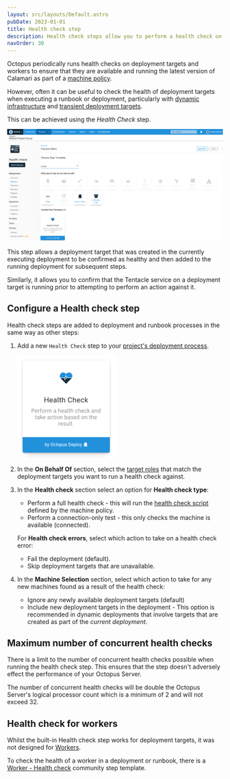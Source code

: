 ```yaml
---
layout: src/layouts/Default.astro
pubDate: 2023-01-01
title: Health check step
description: Health check steps allow you to perform a health check on deployment targets as part of a deployment or runbook, and take action based on the result.
navOrder: 30
---
```


Octopus periodically runs health checks on deployment targets and workers to ensure that they are available and running the latest version of Calamari as part of a [machine policy](/docs/infrastructure/deployment-targets/machine-policies/).

However, often it can be useful to check the health of deployment targets when executing a runbook or deployment, particularly with [dynamic infrastructure](/docs/infrastructure/deployment-targets/dynamic-infrastructure/) and [transient deployment targets](/docs/deployments/patterns/elastic-and-transient-environments/deploying-to-transient-targets/).

This can be achieved using the _Health Check_ step.

![Health check step search](images/health-check-step-search.png "width=500")

This step allows a deployment target that was created in the currently executing deployment to be confirmed as healthy and then added to the running deployment for subsequent steps.

Similarly, it allows you to confirm that the Tentacle service on a deployment target is running prior to attempting to perform an action against it.

## Configure a Health check step

Health check steps are added to deployment and runbook processes in the same way as other steps:

1. Add a new `Health Check` step to your [project's deployment process](/docs/projects/steps/).

    ![Health check step](images/health-check-step-select.png "width=170")
2. In the **On Behalf Of** section, select the [target roles](/docs/infrastructure/deployment-targets/#target-roles) that match the deployment targets you want to run a health check against. 

3. In the **Health check** section select an option for **Health check type**:
    - Perform a full health check - this will run the [health check script](/docs/infrastructure/deployment-targets/machine-policies/#MachinePolicies-Customhealthcheckscripts) defined by the machine policy.
    - Perform a connection-only test - this only checks the machine is available (connected).

   For **Health check errors**, select which action to take on a health check error:
    - Fail the deployment (default).
    - Skip deployment targets that are unavailable.
4. In the **Machine Selection** section, select which action to take for any new machines found as a result of the health check:
    - Ignore any newly available deployment targets (default)
    - Include new deployment targets in the deployment - This option is recommended in dynamic deployments that involve targets that are created as part of the _current deployment_.

## Maximum number of concurrent health checks

There is a limit to the number of concurrent health checks possible when running the health check step. This ensures that the step doesn't adversely effect the performance of your Octopus Server.

The number of concurrent health checks will be double the Octopus Server's logical processor count which is a minimum of 2 and will not exceed 32.

## Health check for workers

Whilst the built-in Health check step works for deployment targets, it was not designed for [Workers](/docs/infrastructure/workers/).

To check the health of a worker in a deployment or runbook, there is a [Worker - Health check](https://library.octopus.com/step-templates/c6c23c7b-876d-4758-a908-511f066156d7/actiontemplate-worker-health-check) community step template.

